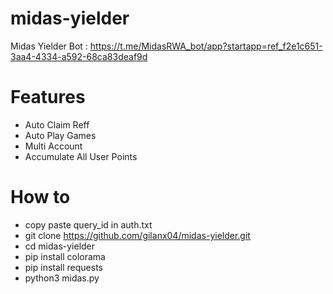 # midas-yielder
Midas Yielder Bot : https://t.me/MidasRWA_bot/app?startapp=ref_f2e1c651-3aa4-4334-a592-68ca83deaf9d
# Features
- Auto Claim Reff
- Auto Play Games
- Multi Account
- Accumulate All User Points
# How to
- copy paste query_id in auth.txt
- git clone https://github.com/gilanx04/midas-yielder.git
- cd midas-yielder
- pip install colorama
- pip install requests
- python3 midas.py
